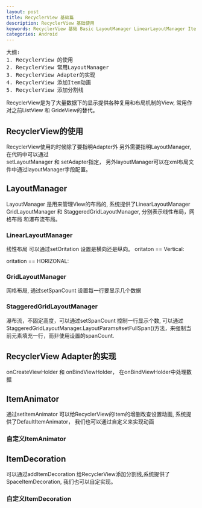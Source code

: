 ```yaml
---
layout: post
title: RecyclerView 基础篇 
description: RecyclerView 基础使用
keywords: RecyclerView 基础 Basic LayoutManager LinearLayoutManager ItemDecoration ItemAnimator
categories: Android
--- 
```

<pre>
大纲:
1. RecyclerView 的使用
2. RecyclerView 常用LayoutManager
3. RecyclerView Adapter的实现
4. RecyclerView 添加Item动画
5. RecyclerView 添加分割线
</pre>

RecyclerView是为了大量数据下的显示提供各种复用和布局机制的View, 常用作对之前ListView 和 GrideView的替代。
## RecyclerView的使用
RecyclerView使用的时候除了要指明Adapter外 另外需要指明LayoutManager, 在代码中可以通过  
setLayoutManager 和  setAdapter指定， 另外layoutManager可以在xml布局文件中通过layoutManager字段配置。  

## LayoutManager
LayoutManager 是用来管理View的布局的, 系统提供了LinearLayoutManager GridLayoutManager  和 StaggeredGridLayoutManager, 分别表示线性布局，网格布局 和瀑布流布局。  

### LinearLayoutManager
线性布局 可以通过setOritation 设置是横向还是纵向。
oritaton == Vertical:  

oritation == HORIZONAL:  


### GridLayoutManager
网格布局, 通过setSpanCount 设置每一行要显示几个数据

### StaggeredGridLayoutManager
瀑布流，不固定高度，可以通过setSpanCount 控制一行显示个数, 可以通过StaggeredGridLayoutManager.LayoutParams#setFullSpan()方法，来强制当前元素填充一行，而非使用设置的spanCount.


## RecyclerView Adapter的实现
onCreateViewHolder 和 onBindViewHolder， 在onBindViewHolder中处理数据

## ItemAnimator
通过setItemAnimator 可以给RecyclerView的Item的增删改查设置动画, 系统提供了DefaultItemAnimator， 我们也可以通过自定义来实现动画
### 自定义ItemAnimator

## ItemDecoration 
可以通过addItemDecoration 给RecyclerView添加分割线,系统提供了SpaceItemDecoration, 我们也可以自定实现。
### 自定义ItemDecoration

